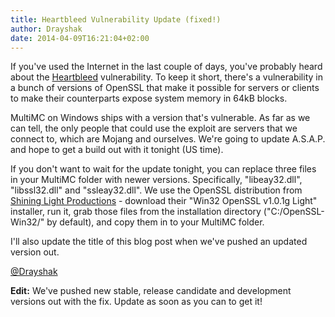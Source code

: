 ```yaml
---
title: Heartbleed Vulnerability Update (fixed!)
author: Drayshak
date: 2014-04-09T16:21:04+02:00
---
```


If you've used the Internet in the last couple of days, you've probably heard about the [Heartbleed](http://heartbleed.com/) vulnerability. To keep it short, there's a vulnerability in a bunch of versions of OpenSSL that make it possible for servers or clients to make their counterparts expose system memory in 64kB blocks.

MultiMC on Windows ships with a version that's vulnerable. As far as we can tell, the only people that could use the exploit are servers that we connect to, which are Mojang and ourselves. We're going to update A.S.A.P. and hope to get a build out with it tonight (US time).

If you don't want to wait for the update tonight, you can replace three files in your MultiMC folder with newer versions. Specifically, "libeay32.dll", "libssl32.dll" and "ssleay32.dll". We use the OpenSSL distribution from [Shining Light Productions](http://slproweb.com/products/Win32OpenSSL.html) - download their "Win32 OpenSSL v1.0.1g Light" installer, run it, grab those files from the installation directory ("C:/OpenSSL-Win32/" by default), and copy them in to your MultiMC folder.

I'll also update the title of this blog post when we've pushed an updated version out.

[@Drayshak](https://twitter.com/drayshak)

__Edit:__ We've pushed new stable, release candidate and development versions out with the fix. Update as soon as you can to get it!